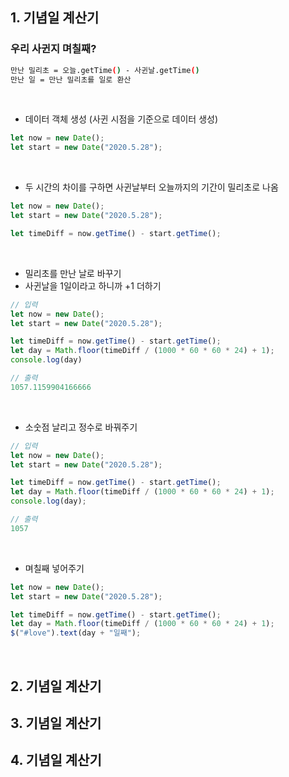 ## 1. 기념일 계산기

### 우리 사귄지 며칠째?
```bash
만난 밀리초 = 오늘.getTime() - 사귄날.getTime()
만난 일 = 만난 밀리초를 일로 환산
```  
<br>

- 데이터 객체 생성 (사귄 시점을 기준으로 데이터 생성)
```javascript
let now = new Date();
let start = new Date("2020.5.28");
```
<br>

- 두 시간의 차이를 구하면 사귄날부터 오늘까지의 기간이 밀리초로 나옴
```javascript
let now = new Date();
let start = new Date("2020.5.28");

let timeDiff = now.getTime() - start.getTime();
```
<br>

- 밀리초를 만난 날로 바꾸기
- 사귄날을 1일이라고 하니까 +1 더하기
```javascript
// 입력
let now = new Date();
let start = new Date("2020.5.28");

let timeDiff = now.getTime() - start.getTime();
let day = Math.floor(timeDiff / (1000 * 60 * 60 * 24) + 1);
console.log(day)

// 출력
1057.1159904166666
```
<br>

- 소숫점 날리고 정수로 바꿔주기
```javascript
// 입력
let now = new Date();
let start = new Date("2020.5.28");

let timeDiff = now.getTime() - start.getTime();
let day = Math.floor(timeDiff / (1000 * 60 * 60 * 24) + 1);
console.log(day);

// 출력
1057
```
<br>

- 며칠째 넣어주기
```javascript
let now = new Date();
let start = new Date("2020.5.28");

let timeDiff = now.getTime() - start.getTime();
let day = Math.floor(timeDiff / (1000 * 60 * 60 * 24) + 1);
$("#love").text(day + "일째");
```
<br>

## 2. 기념일 계산기

## 3. 기념일 계산기

## 4. 기념일 계산기
